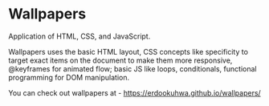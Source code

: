 # Wallpapers

Application of HTML, CSS, and JavaScript.

Wallpapers uses the basic HTML layout, CSS concepts like specificity to target exact items on the document to make them more responsive, @keyframes for animated flow; basic JS like loops, conditionals, functional programming for DOM manipulation.

You can check out wallpapers at - https://erdookuhwa.github.io/wallpapers/
